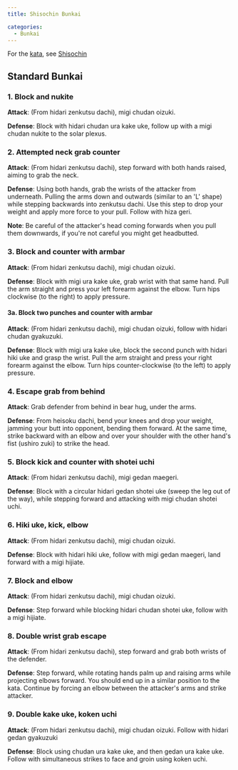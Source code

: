 ```yaml
---
title: Shisochin Bunkai

categories:
  - Bunkai
---
```


For the [kata](/kata/), see [Shisochin](/kata/shisochin)

## Standard Bunkai

### 1. Block and nukite

**Attack**: (From hidari zenkutsu dachi), migi chudan oizuki.

**Defense**: Block with hidari chudan ura kake uke, follow up with a migi chudan nukite to the solar plexus.

### 2. Attempted neck grab counter

**Attack**: (From hidari zenkutsu dachi), step forward with both hands raised, aiming to grab the neck.

**Defense**: Using both hands, grab the wrists of the attacker from underneath. Pulling the arms down and outwards (similar to an 'L' shape) while stepping backwards into zenkutsu dachi. Use this step to drop your weight and apply more force to your pull. Follow with hiza geri.

**Note**: Be careful of the attacker's head coming forwards when you pull them downwards, if you're not careful you might get headbutted.

### 3. Block and counter with armbar

**Attack**: (From hidari zenkutsu dachi), migi chudan oizuki.

**Defense**: Block with migi ura kake uke, grab wrist with that same hand. Pull the arm straight and press your left forearm against the elbow. Turn hips clockwise (to the right) to apply pressure.

#### 3a. Block two punches and counter with armbar

**Attack**: (From hidari zenkutsu dachi), migi chudan oizuki, follow with hidari chudan gyakuzuki.

**Defense**: Block with migi ura kake uke, block the second punch with hidari hiki uke and grasp the wrist. Pull the arm straight and press your right forearm against the elbow. Turn hips counter-clockwise (to the left) to apply pressure.

### 4. Escape grab from behind

**Attack**: Grab defender from behind in bear hug, under the arms.

**Defense**: From heisoku dachi, bend your knees and drop your weight, jamming your butt into opponent, bending them forward. At the same time, strike backward with an elbow and over your shoulder with the other hand's fist (ushiro zuki) to strike the head.

### 5. Block kick and counter with shotei uchi

**Attack**: (From hidari zenkutsu dachi), migi gedan maegeri.

**Defense**: Block with a circular hidari gedan shotei uke (sweep the leg out of the way), while stepping forward and attacking with migi chudan shotei uchi.

### 6. Hiki uke, kick, elbow

**Attack**: (From hidari zenkutsu dachi), migi chudan oizuki.

**Defense**: Block with hidari hiki uke, follow with migi gedan maegeri, land forward with a migi hijiate.

### 7. Block and elbow

**Attack**: (From hidari zenkutsu dachi), migi chudan oizuki.

**Defense**: Step forward while blocking hidari chudan shotei uke, follow with a migi hijiate.

### 8. Double wrist grab escape

**Attack**: (From hidari zenkutsu dachi), step forward and grab both wrists of the defender.

**Defense**: Step forward, while rotating hands palm up and raising arms while projecting elbows forward. You should end up in a similar position to the kata. Continue by forcing an elbow between the attacker's arms and strike attacker.

### 9. Double kake uke, koken uchi

**Attack**: (From hidari zenkutsu dachi), migi chudan oizuki. Follow with hidari gedan gyakuzuki

**Defense**: Block using chudan ura kake uke, and then gedan ura kake uke. Follow with simultaneous strikes to face and groin using koken uchi.
